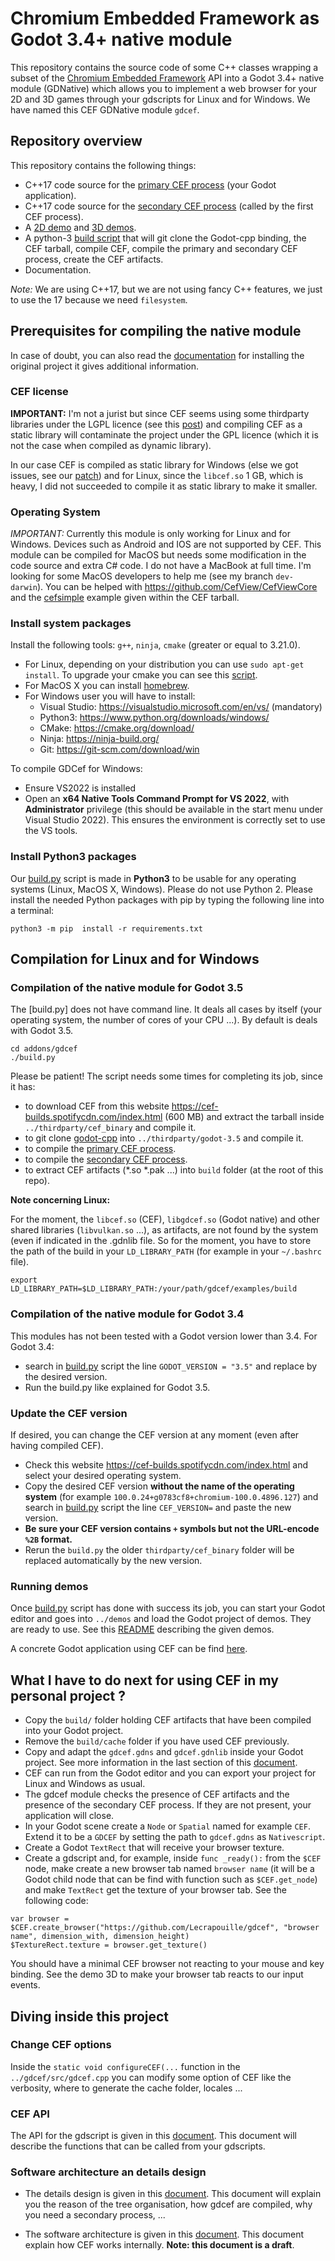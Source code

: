 # Chromium Embedded Framework as Godot 3.4+ native module

This repository contains the source code of some C++ classes wrapping a subset
of the [Chromium Embedded
Framework](https://bitbucket.org/chromiumembedded/cef/wiki/Home) API into a
Godot 3.4+ native module (GDNative) which allows you to implement a web
browser for your 2D and 3D games through your gdscripts for Linux and for
Windows.  We have named this CEF GDNative module `gdcef`.

## Repository overview

This repository contains the following things:
- C++17 code source for the [primary CEF process](../gdcef/) (your
  Godot application).
- C++17 code source for the [secondary CEF process](../subprocess/)
  (called by the first CEF process).
- A [2D demo](../demos/2D/) and [3D demos](../demos/3D/).
- A python-3 [build script](../build.py) that will git clone the
  Godot-cpp binding, the CEF tarball, compile CEF, compile the primary and
  secondary CEF process, create the CEF artifacts.
- Documentation.

*Note:* We are using C++17, but we are not using fancy C++ features, we just to
use the 17 because we need `filesystem`.

## Prerequisites for compiling the native module

In case of doubt, you can also read the
[documentation](https://github.com/stigmee/install) for installing the original
project it gives additional information.

### CEF license

**IMPORTANT:** I'm not a jurist but since CEF seems using some thirdparty
libraries under the LGPL licence (see this
[post](https://www.magpcss.org/ceforum/viewtopic.php?f=6&t=11182)) and compiling
CEF as a static library will contaminate the project under the GPL licence
(which it is not the case when compiled as dynamic library).

In our case CEF is compiled as static library for Windows (else we got issues,
see our [patch](../patches/CEF/win/)) and for Linux, since the
`libcef.so` 1 GB, which is heavy, I did not succeeded to compile it as static
library to make it smaller.

### Operating System

*IMPORTANT:* Currently this module is only working for Linux and for
Windows. Devices such as Android and IOS are not supported by CEF. This module
can be compiled for MacOS but needs some modification in the code source and
extra C# code. I do not have a MacBook at full time. I'm looking for some MacOS
developers to help me (see my branch `dev-darwin`). You can be helped with
https://github.com/CefView/CefViewCore and the
[cefsimple](https://bitbucket.org/chromiumembedded/cef/wiki/Tutorial) example
given within the CEF tarball.

### Install system packages

Install the following tools: `g++`, `ninja`, `cmake` (greater or equal to
3.21.0).

- For Linux, depending on your distribution you can use `sudo apt-get install`.
  To upgrade your cmake you can see this
  [script](https://github.com/stigmee/doc-internal/blob/master/doc/install_latest_cmake.sh).
- For MacOS X you can install [homebrew](https://brew.sh/index_fr).
- For Windows user you will have to install:
  - Visual Studio: https://visualstudio.microsoft.com/en/vs/ (mandatory)
  - Python3: https://www.python.org/downloads/windows/
  - CMake: https://cmake.org/download/
  - Ninja: https://ninja-build.org/
  - Git: https://git-scm.com/download/win

To compile GDCef for Windows:
- Ensure VS2022 is installed
- Open an **x64 Native Tools Command Prompt for VS 2022**, with
  **Administrator** privilege (this should be available in the start menu under
  Visual Studio 2022). This ensures the environment is correctly set to use the
  VS tools.

### Install Python3 packages

Our [build.py](../build.py) script is made in **Python3** to be usable
for any operating systems (Linux, MacOS X, Windows). Please do not use
Python 2. Please install the needed Python packages with pip by typing the
following line into a terminal:

```
python3 -m pip  install -r requirements.txt
```

## Compilation for Linux and for Windows

### Compilation of the native module for Godot 3.5

The [build.py] does not have command line. It deals all cases by itself (your
operating system, the number of cores of your CPU ...). By default is deals with
Godot 3.5.

```
cd addons/gdcef
./build.py
```

Please be patient! The script needs some times for completing its job, since it
has:
- to download CEF from this website https://cef-builds.spotifycdn.com/index.html
  (600 MB) and extract the tarball inside `../thirdparty/cef_binary`
  and compile it.
- to git clone [godot-cpp](https://github.com/godotengine/godot-cpp) into
  `../thirdparty/godot-3.5` and compile it.
- to compile the [primary CEF process](../gdcef/).
- to compile the  [secondary CEF process](../subprocess/).
- to extract CEF artifacts (*.so *.pak ...) into `build` folder (at the root of
  this repo).

**Note concerning Linux:**

For the moment, the `libcef.so` (CEF), `libgdcef.so` (Godot native) and other
shared libraries (`libvulkan.so` ...), as artifacts, are not found by the system
(even if indicated in the .gdnlib file. So for the moment, you have to store the
path of the build in your `LD_LIBRARY_PATH` (for example in your `~/.bashrc`
file).

```
export LD_LIBRARY_PATH=$LD_LIBRARY_PATH:/your/path/gdcef/examples/build
```

### Compilation of the native module for Godot 3.4

This modules has not been tested with a Godot version lower than 3.4. For Godot
3.4:
- search in [build.py](../build.py) script the line `GODOT_VERSION =
  "3.5"` and replace by the desired version.
- Run the build.py like explained for Godot 3.5.

### Update the CEF version

If desired, you can change the CEF version at any moment (even after having
compiled CEF).

- Check this website https://cef-builds.spotifycdn.com/index.html and select
  your desired operating system.
- Copy the desired CEF version **without the name of the operating system** (for
  example `100.0.24+g0783cf8+chromium-100.0.4896.127`) and search in
  [build.py](../build.py) script the line `CEF_VERSION=` and paste the
  new version.
- **Be sure your CEF version contains `+` symbols but not the URL-encode `%2B` format.**
- Rerun the `build.py` the older `thirdparty/cef_binary` folder will be replaced
  automatically by the new version.

### Running demos

Once [build.py](../build.py) script has done with success its job, you
can start your Godot editor and goes into `../demos` and load the
Godot project of demos. They are ready to use. See this
[README](demos/README.md) describing the given demos.

A concrete Godot application using CEF can be find [here](https://github.com/stigmee/stigmee).

## What I have to do next for using CEF in my personal project ?

- Copy the `build/` folder holding CEF artifacts that have been compiled into
  your Godot project.
- Remove the `build/cache` folder if you have used CEF previously.
- Copy and adapt the `gdcef.gdns` and `gdcef.gdnlib` inside your Godot
  project. See more information in the last section of this
  [document](../doc/detailsdesign.md).
- CEF can run from the Godot editor and you can export your project for Linux
  and Windows as usual.
- The gdcef module checks the presence of CEF artifacts and the presence of the
  secondary CEF process.  If they are not present, your application will close.
- In your Godot scene create a `Node` or `Spatial` named for example
  `CEF`. Extend it to be a `GDCEF` by setting the path to `gdcef.gdns` as
  `Nativescript`.
- Create a Godot `TextRect` that will receive your browser texture.
- Create a gdscript and, for example, inside `func _ready():` from the `$CEF`
  node, make create a new browser tab named `browser name` (it will be a Godot
  child node that can be find with function such as `$CEF.get_node`) and make
  `TextRect` get the texture of your browser tab. See the following code:

```
var browser = $CEF.create_browser("https://github.com/Lecrapouille/gdcef", "browser name", dimension_with, dimension_height)
$TextureRect.texture = browser.get_texture()
```

You should have a minimal CEF browser not reacting to your mouse and key
binding. See the demo 3D to make your browser tab reacts to our input events.

## Diving inside this project

### Change CEF options

Inside the `static void configureCEF(...` function in the
`../gdcef/src/gdcef.cpp` you can modify some option of CEF like the
verbosity, where to generate the cache folder, locales ...

### CEF API

The API for the gdscript is given in this
[document](../doc/API.md). This document will describe the functions
that can be called from your gdscripts.

### Software architecture an details design

- The details design is given in this
  [document](../doc/detailsdesign.md). This document will explain you
  the reason of the tree organisation, how gdcef are compiled, why you need a
  secondary process, ...

- The software architecture is given in this
  [document](../doc/architecture.md). This document explain how CEF
  works internally. **Note: this document is a draft**.
